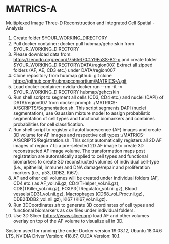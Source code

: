 # MATRICS-A
Multiplexed Image Three-D Reconstruction and Integrated Cell Spatial -Analysis
1. Create folder $YOUR_WORKING_DIRECTORY 
2. Pull docker container: docker pull hubmap/gehc:skin from $YOUR_WORKING_DIRECTORY
3. Please download data from: https://zenodo.org/record/7565670#.Y9EoSS-B2-p 
   and create folder $YOUR_WORKING_DIRECTORY/DATA/region007. Extract all zipped folders (AF, AE, CD3 etc.) under DATA/region007
4. Clone repository from hubmap github: git clone https://github.com/hubmapconsortium/MATRICS-A.git   
5. Load docker container: nvidia-docker run --rm -it -v $YOUR_WORKING_DIRECTORY hubmap/gehc:skin
6. Run shell script to segment all cells (CD3, CD4 etc.) and nuclei (DAPI) of DATA/region007 from docker prompt: ./MATRICS-A/SCRIPTS/Segmentation.sh. This script segments DAPI (nuclei segmentation), use Gaussian mixture model to assign probablistic segmentation of cell types and functional biomarkers and combines probabilities for cell classification.   
7. Run shell script to register all autofluorescence (AF) images and create 3D volume for AF images and respective cell types:./MATRICS-A/SCRIPTS/Registration.sh. This script automatically registers all 2D AF images of region 7 to a pre-selected 2D AF image to create 3D reconstructed AF image volume. The transformation maps post registration are automatically applied to cell types and functional biomarkers to create 3D reconstructed volumes of individual cell-type (i.e., epithelial, immune) and DNA damage/repair and proliferation markers (i.e., p53, DDB2, Ki67). 
8. AF and other cell volumes will be created under individual folders (AF, CD4 etc.) as AF_vol.nii.gz, CD4(THelper_vol.nii.gz), CD8(TKiller_vol.nii.gz), FOXP3(TRegulator_vol.nii.gz), Blood vessels(CD31_vol.nii.gz), Macrophages (CD68_vol_Proc.nii.gz), DDB2(DDB2_vol.nii.gz), KI67 (KI67_vol.nii.gz).
9. Run 3DCoordinates.sh to generate 3D coordinates of cell types and functional biomarkers as csv files under individual folders.
9. Use 3D Slicer (https://www.slicer.org) load AF and other volumes overlay on top of the AF volume to visualize all in 3D. 


System used for running the code:
Docker version 19.03.12, Ubuntu 18.04.6 LTS, NVIDIA Driver Version: 418.67, CUDA Version: 10.1.
